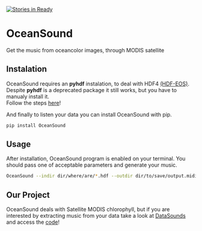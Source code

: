 [![Stories in Ready](https://badge.waffle.io/datasounds/oceansound.png)](http://waffle.io/datasounds/oceansound)

OceanSound
==========

Get the music from oceancolor images, through MODIS satellite

Instalation
-----------
OceanSound requires an **pyhdf** instalation, to deal with HDF4 [(HDF-EOS)](http://hdfeos.org/).
Despite **pyhdf** is a deprecated package it still works, but you have to manualy install it.  
Follow the steps [here](http://pysclint.sourceforge.net/pyhdf/install.html)!

And finally to listen your data you can install OceanSound with pip.

```bash
pip install OceanSound
```

Usage
-----
After installation, OceanSound program is enabled on your terminal.
You should pass one of acceptable parameters and generate your music.

```bash
OceanSound --indir dir/where/are/*.hdf --outdir dir/to/save/output.midi
```

Our Project
-----------
OceanSound deals with Satellite MODIS chlorophyll, but if you are interested by extracting music from your data take a 
look at [DataSounds](http://www.datasounds.org) and access the [code](https://github.com/DataSounds/DataSounds)!
